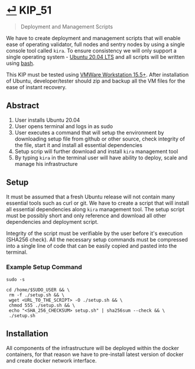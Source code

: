 # [⏎](README.md#Roadmap) KIP_51
> Deployment and Management Scripts

We have to create deployment and management scripts that will enable ease of operating validator, full nodes and sentry nodes by using a single console tool called `kira`. To ensure consistency we will only support a single operating system - [Ubuntu 20.04 LTS](https://releases.ubuntu.com/20.04/) and all scripts will be written using [bash](https://en.wikipedia.org/wiki/Bash_(Unix_shell)).

This KIP must be tested using [VMWare Workstation 15.5+](https://www.vmware.com/products/workstation-player/workstation-player-evaluation.html). After installation of Ubuntu, developer/tester should zip and backup all the VM files for the ease of instant recovery.

## Abstract

1. User installs Ubuntu 20.04
2. User opens terminal and logs in as sudo
3. User executes a command that will setup the environment by downloading setup file from github or other source, check integrity of the file, start it and install all essential dependencies
4. Setup scrip will further download and install `kira` management tool
5. By typing `kira` in the terminal user will have ability to deploy, scale and manage his infrastructure

## Setup

It must be assumed that a fresh Ubuntu release will not contain many essential tools such as curl or git. We have to create a script that will install all essential dependencies along `kira` management tool. The setup script must be possibly short and only reference and download all other dependencies and deployment script.

Integrity of the script must be verifiable by the user before it's execution (SHA256 check). All the necessary setup commands must be compressed into a single line of code that can be easily copied and pasted into the terminal.

### Example Setup Command

```
sudo -s

cd /home/$SUDO_USER && \
 rm -f ./setup.sh && \
 wget <URL_TO_THE_SCRIPT> -O ./setup.sh && \
 chmod 555 ./setup.sh && \
 echo "<SHA_256_CHECKSUM> setup.sh" | sha256sum --check && \
 ./setup.sh
```

## Installation

All components of the infrastructure will be deployed within the docker containers, for that reason we have to pre-install latest version of docker and create docker network interface. 






